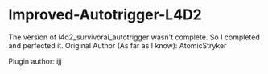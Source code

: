 # Improved-Autotrigger-L4D2
The version of l4d2_survivorai_autotrigger wasn't complete. So I completed and perfected it.
Original Author (As far as I know): AtomicStryker

Plugin author: ijj
